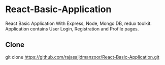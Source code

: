 # React-Basic-Application
React Basic Application With Express, Node, Mongo DB, redux toolkit. Application contains User Login, Registration and Profile pages.

## Clone 
git clone https://github.com/rajasajidmanzoor/React-Basic-Application.git

